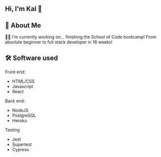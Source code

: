 ## Hi, I'm Kal 👋


## 🚀 About Me

👩‍💻 I'm currently working on... finishing the School of Code bootcamp! From absolute beginner to full stack developer in 16 weeks!


## 🛠 Software used
Front end:
* HTML/CSS
* Javascript
* React

Back end:
* NodeJS
* PostgreSQL
* Heroku

Testing
* Jest
* Supertest
* Cypress 


